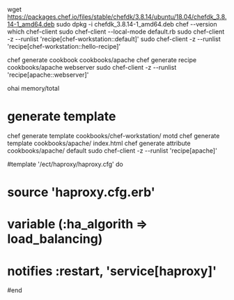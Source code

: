 
wget https://packages.chef.io/files/stable/chefdk/3.8.14/ubuntu/18.04/chefdk_3.8.14-1_amd64.deb
sudo dpkg -i chefdk_3.8.14-1_amd64.deb
chef --version
which chef-client
sudo chef-client --local-mode default.rb 
sudo chef-client -z --runlist 'recipe[chef-workstation::default]'
sudo chef-client -z --runlist 'recipe[chef-workstation::hello-recipe]'

chef generate cookbook cookbooks/apache
chef generate recipe cookbooks/apache webserver
sudo chef-client -z --runlist 'recipe[apache::webserver]'


ohai memory/total

# generate template
chef generate template  cookbooks/chef-workstation/ motd
chef generate template cookbooks/apache/ index.html
chef generate attribute  cookbooks/apache/ default
sudo chef-client -z --runlist 'recipe[apache]'



#template '/ect/haproxy/haproxy.cfg' do
#    source 'haproxy.cfg.erb'
#    variable (:ha_algorith => load_balancing)
#    notifies :restart, 'service[haproxy]'
#end

